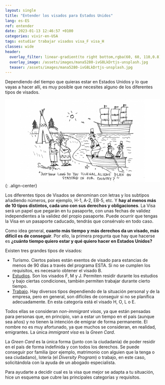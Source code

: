 ```yaml
---
layout: single
title: "Entender los visados para Estados Unidos"
lang: es-ES
ref: entender
date: 2023-01-13 12:46:57 +0100
categories: vivir-en-USA
tags: estudiar trabajar visados visa_F visa_H
classes: wide
header:
  overlay_filter: linear-gradient(to right bottom,rgba(60, 60, 110,0.8), rgba(178, 34, 52, 0.5))
  overlay_image: /assets/images/mana5280-ivG8LkDrtjs-unsplash.jpg
  teaser: /assets/images/mana5280-ivG8LkDrtjs-unsplash.jpg
---
```


Dependiendo del tiempo que quieras estar en Estados Unidos y lo que vayas a hacer allí, es muy posible que necesites alguno de los diferentes tipos de visados.

![Entering in the USA joke](/assets/images/june-cartoon-2017_v2.jpeg){: .align-center}

Los diferentes tipos de Visados se denominan con letras y los subtipos añadiendo números, por ejemplo, H-1, A-2, EB-5, etc. Y **hay al menos más de 10 tipos distintos, cada uno con sus derechos y obligaciones**. La Visa será un papel que pegarán en tu pasaporte, con unas fechas de validez independientes a la validez del propio pasaporte. Puede ocurrir que tengas la Visa en un pasaporte caducado, tendrás que consérvalo en todo caso.

Como idea general, **cuanto más tiempo y más derechos da un visado, más difícil es de conseguir**. Por ello, la primera pregunta que hay que hacerse es **¿cuánto tiempo quiero estar y qué quiero hacer en Estados Unidos?**

Existen tres grandes tipos de visados:

- Turismo. Ciertos países están exentos de visado para estancias de menos de 90 días a través del programa ESTA. Si no se cumplen los requisitos, es necesario obtener el visado B.
- [Estudios](/estudiar-en-usa/estudiar-universidad-americana/). Son los visados F, M y J. Permiten residir durante los estudios y bajo ciertas condiciones, también permiten trabajar durante cierto tiempo.
- [Trabajo](/work-in-usa/autorizado-legalmente-trabajar-estados-unidos/). Hay diversos tipos dependiendo de la situación personal y de la empresa, pero en general, son difíciles de conseguir si no se planifica adecuadamente. En esta categoría está el visado H, O, L o E.

Todos ellas se consideran _non-immigrant visas_, ya que están pensadas para personas que, en principio, van a estar un tiempo en el país (aunque sea años) y no tienen la intención de emigrar de forma permanente. El nombre no es muy afortunado, ya que muchos se consideran, en realidad, emigrantes. La única _immigrant visa_ es la _Green Card_.

La _Green Card_ es la única forma (junto con la ciudadanía) de poder residir en el país de forma indefinida y con todos los derechos. Se puede conseguir por familia (por ejemplo, matrimonio con alguien que la tenga o sea ciudadano), lotería (el _Diversity Program_) o trabajo, en este caso, solicitándola con la ayuda de un abogado especialista.

Para ayudarte a decidir cual es la visa que mejor se adapta a tu situación, hice un esquema que cubre las principales categorías y requisitos.
